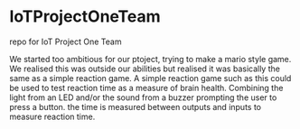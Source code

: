 # IoTProjectOneTeam
repo for IoT Project One Team 


We started too ambitious for our ptoject, trying to make a mario style game. We realised this was outside our abilities but realised it was basically the same as a simple reaction game. 
A simple reaction game such as this could be used to test reaction time as a measure of brain health. Combining the light from an LED and/or the sound from a buzzer prompting the user to press a button. the time is measured between outputs and inputs to measure reaction time. 
